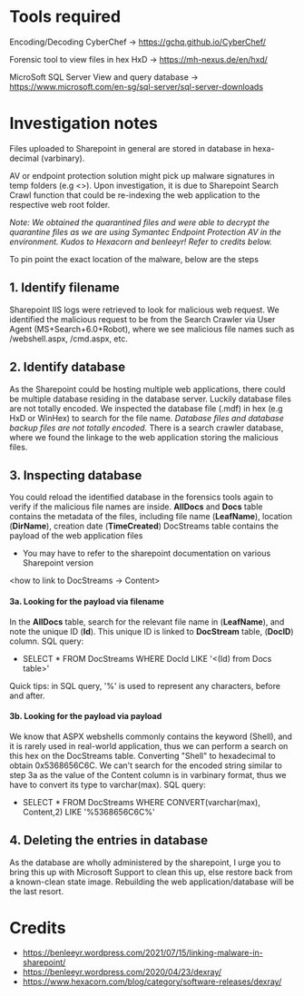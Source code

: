 # Tools required
Encoding/Decoding
CyberChef -> https://gchq.github.io/CyberChef/ 

Forensic tool to view files in hex
HxD -> https://mh-nexus.de/en/hxd/

MicroSoft SQL Server
View and query database -> https://www.microsoft.com/en-sg/sql-server/sql-server-downloads

# Investigation notes
Files uploaded to Sharepoint in general are stored in database in hexa-decimal (varbinary).

AV or endpoint protection solution might pick up malware signatures in temp folders (e.g <>). Upon investigation, it is due to Sharepoint Search Crawl function that could be re-indexing the web application to the respective web root folder.

_Note: We obtained the quarantined files and were able to decrypt the quarantine files as we are using Symantec Endpoint Protection AV in the environment. Kudos to Hexacorn and benleeyr! Refer to credits below._

To pin point the exact location of the malware, below are the steps

## 1. Identify filename
Sharepoint IIS logs were retrieved to look for malicious web request. We identified the malicious request to be from the Search Crawler via User Agent (MS+Search+6.0+Robot), where we see malicious file names such as /webshell.aspx, /cmd.aspx, etc.

## 2. Identify database
As the Sharepoint could be hosting multiple web applications, there could be multiple database residing in the database server. Luckily database files are not totally encoded. We inspected the database file (.mdf) in hex (e.g HxD or WinHex) to search for the file name. _Database files and database backup files are not totally encoded._
There is a search crawler database, where we found the linkage to the web application storing the malicious files.

## 3. Inspecting database
You could reload the identified database in the forensics tools again to verify if the malicious file names are inside.
**AllDocs** and **Docs** table contains the metadata of the files, including file name (**LeafName**), location (**DirName**), creation date (**TimeCreated**)
DocStreams table contains the payload of the web application files
- You may have to refer to the sharepoint documentation on various Sharepoint version

<how to link to DocStreams -> Content>

#### 3a. Looking for the payload via filename
In the **AllDocs** table, search for the relevant file name in (**LeafName**), and note the unique ID (**Id**).
This unique ID is linked to **DocStream** table, (**DocID**) column.
SQL query:
- SELECT * FROM DocStreams WHERE DocId LIKE '<(Id) from Docs table>'

Quick tips: in SQL query, '%' is used to represent any characters, before and after.

#### 3b. Looking for the payload via payload
We know that ASPX webshells commonly contains the keyword (Shell), and it is rarely used in real-world application, thus we can perform a search on this hex on the DocStreams table.
Converting "Shell" to hexadecimal to obtain 0x5368656C6C.
We can't search for the encoded string similar to step 3a as the value of the Content column is in varbinary format, thus we have to convert its type to varchar(max).
SQL query:
- SELECT * FROM DocStreams WHERE CONVERT(varchar(max), Content,2) LIKE '%5368656C6C%'

## 4. Deleting the entries in database

As the database are wholly administered by the sharepoint, I urge you to bring this up with Microsoft Support to clean this up, else restore back from a known-clean state image. Rebuilding the web application/database will be the last resort.

# Credits
- https://benleeyr.wordpress.com/2021/07/15/linking-malware-in-sharepoint/
- https://benleeyr.wordpress.com/2020/04/23/dexray/
- https://www.hexacorn.com/blog/category/software-releases/dexray/
